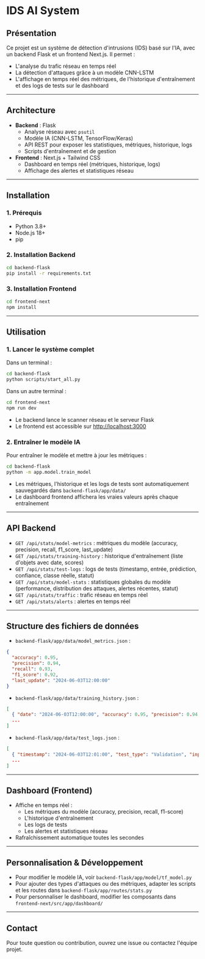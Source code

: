 # IDS AI System

## Présentation

Ce projet est un système de détection d'intrusions (IDS) basé sur l'IA, avec un backend Flask et un frontend Next.js. Il permet :
- L'analyse du trafic réseau en temps réel
- La détection d'attaques grâce à un modèle CNN-LSTM
- L'affichage en temps réel des métriques, de l'historique d'entraînement et des logs de tests sur le dashboard

---

## Architecture

- **Backend** : Flask
  - Analyse réseau avec `psutil`
  - Modèle IA (CNN-LSTM, TensorFlow/Keras)
  - API REST pour exposer les statistiques, métriques, historique, logs
  - Scripts d'entraînement et de gestion
- **Frontend** : Next.js + Tailwind CSS
  - Dashboard en temps réel (métriques, historique, logs)
  - Affichage des alertes et statistiques réseau

---

## Installation

### 1. Prérequis
- Python 3.8+
- Node.js 18+
- pip

### 2. Installation Backend
```bash
cd backend-flask
pip install -r requirements.txt
```

### 3. Installation Frontend
```bash
cd frontend-next
npm install
```

---

## Utilisation

### 1. Lancer le système complet
Dans un terminal :
```bash
cd backend-flask
python scripts/start_all.py
```
Dans un autre terminal :
```bash
cd frontend-next
npm run dev
```

- Le backend lance le scanner réseau et le serveur Flask
- Le frontend est accessible sur [http://localhost:3000](http://localhost:3000)

### 2. Entraîner le modèle IA
Pour entraîner le modèle et mettre à jour les métriques :
```bash
cd backend-flask
python -m app.model.train_model
```
- Les métriques, l'historique et les logs de tests sont automatiquement sauvegardés dans `backend-flask/app/data/`
- Le dashboard frontend affichera les vraies valeurs après chaque entraînement

---

## API Backend

- `GET /api/stats/model-metrics` : métriques du modèle (accuracy, precision, recall, f1_score, last_update)
- `GET /api/stats/training-history` : historique d'entraînement (liste d'objets avec date, scores)
- `GET /api/stats/test-logs` : logs de tests (timestamp, entrée, prédiction, confiance, classe réelle, statut)
- `GET /api/stats/model-stats` : statistiques globales du modèle (performance, distribution des attaques, alertes récentes, statut)
- `GET /api/stats/traffic` : trafic réseau en temps réel
- `GET /api/stats/alerts` : alertes en temps réel

---

## Structure des fichiers de données

- `backend-flask/app/data/model_metrics.json` :
```json
{
  "accuracy": 0.95,
  "precision": 0.94,
  "recall": 0.93,
  "f1_score": 0.92,
  "last_update": "2024-06-03T12:00:00"
}
```
- `backend-flask/app/data/training_history.json` :
```json
[
  { "date": "2024-06-03T12:00:00", "accuracy": 0.95, "precision": 0.94, "recall": 0.93, "f1_score": 0.92 },
  ...
]
```
- `backend-flask/app/data/test_logs.json` :
```json
[
  { "timestamp": "2024-06-03T12:01:00", "test_type": "Validation", "input": "...", "prediction": 1, "confidence": 0.98, "true_class": 1, "status": "success" },
  ...
]
```

---

## Dashboard (Frontend)
- Affiche en temps réel :
  - Les métriques du modèle (accuracy, precision, recall, f1-score)
  - L'historique d'entraînement
  - Les logs de tests
  - Les alertes et statistiques réseau
- Rafraîchissement automatique toutes les secondes

---

## Personnalisation & Développement
- Pour modifier le modèle IA, voir `backend-flask/app/model/tf_model.py`
- Pour ajouter des types d'attaques ou des métriques, adapter les scripts et les routes dans `backend-flask/app/routes/stats.py`
- Pour personnaliser le dashboard, modifier les composants dans `frontend-next/src/app/dashboard/`

---

## Contact
Pour toute question ou contribution, ouvrez une issue ou contactez l'équipe projet.



